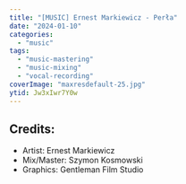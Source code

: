 ```yaml
---
title: "[MUSIC] Ernest Markiewicz - Perła"
date: "2024-01-10"
categories:
  - "music"
tags:
  - "music-mastering"
  - "music-mixing"
  - "vocal-recording"
coverImage: "maxresdefault-25.jpg"
ytid: Jw3xIwr7Y0w
---
```

## Credits:

- Artist: Ernest Markiewicz
- Mix/Master: Szymon Kosmowski
- Graphics: Gentleman Film Studio

